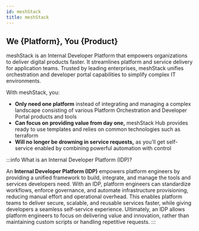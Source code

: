 ```yaml
---
id: meshStack
title: meshStack
---
```


## We {Platform}, You {Product}

meshStack is an Internal Developer Platform that empowers organizations to deliver digital products faster. It streamlines platform and service delivery for application teams. Trusted by leading enterprises, meshStack unifies orchestration and developer portal capabilities to simplify complex IT environments.

With meshStack, you:

- **Only need one platform** instead of integrating and managing a complex landscape consisting of various Platform Orchestration and Developer Portal products and tools
- **Can focus on providing value from day one,** meshStack Hub provides ready to use templates and relies on common technologies such as terraform
- **Will no longer be drowning in service requests,** as you’ll get self-service enabled by combining powerful automation with control

:::info What is an Internal Developer Platform (IDP)?

An **Internal Developer Platform (IDP)** empowers platform engineers by providing a unified framework to build, integrate, and manage the tools and services developers need. With an IDP, platform engineers can standardize workflows, enforce governance, and automate infrastructure provisioning, reducing manual effort and operational overhead. This enables platform teams to deliver secure, scalable, and reusable services faster, while giving developers a seamless self-service experience. Ultimately, an IDP allows platform engineers to focus on delivering value and innovation, rather than maintaining custom scripts or handling repetitive requests.
:::